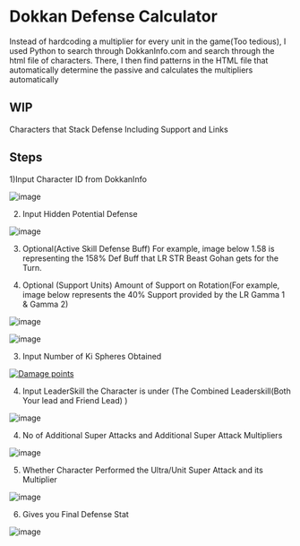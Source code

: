 # Dokkan Defense Calculator

Instead of hardcoding a multiplier for every unit in the game(Too tedious), I used Python to search through DokkanInfo.com and search through the html file of characters. There, I then find patterns in the HTML file that automatically determine the passive and
calculates the multipliers automatically

## WIP

Characters that Stack Defense
Including Support and Links

## Steps

1)Input Character ID from DokkanInfo


![image](https://github.com/Suiron99/Dokkan-Calculator/assets/142955018/0563585b-4bfb-4f77-857f-8c79e7f97f0e)


2) Input Hidden Potential Defense



![image](https://github.com/Suiron99/Dokkan-Calculator/assets/142955018/073f9e1d-df0f-48bf-846a-1d97658b7294)

3) Optional(Active Skill Defense Buff)
For example, image below 1.58 is representing the 158% Def Buff that LR STR Beast Gohan gets for the Turn.

4) Optional (Support Units)
Amount of Support on Rotation(For example, image below represents the 40% Support provided by the LR Gamma 1 & Gamma 2)

![image](https://github.com/Suiron99/Dokkan-Calculator/assets/142955018/4779fcd9-127f-43cc-bedb-5e52914ed4a4)




![image](https://github.com/Suiron99/Dokkan-Calculator/assets/142955018/3ecc00a1-0259-4b03-8dcf-50a3a1ca4a80)


3) Input Number of Ki Spheres Obtained



[![Damage points](![image](https://static.wikia.nocookie.net/99c1f08c-645e-4f3f-a08c-d696cbd191ac/scale-to-width/755)
)](https://youtu.be/dExsxVgGntg "Damage points")



4) Input LeaderSkill the Character is under (The Combined Leaderskill(Both Your lead and Friend Lead) )

![image](https://github.com/Suiron99/Dokkan-Calculator/assets/142955018/c5c8eba5-36e6-4616-b58e-fed1d5df0578)



4) No of Additional Super Attacks and Additional Super Attack Multipliers


![image](https://github.com/Suiron99/Dokkan-Calculator/assets/142955018/8bed72a4-73b8-4f5a-8525-8eca6110316c)

   

5) Whether Character Performed the Ultra/Unit Super Attack and its Multiplier



![image](https://github.com/Suiron99/Dokkan-Calculator/assets/142955018/c943633e-4246-4447-908a-269179ff9156)




6) Gives you Final Defense Stat



![image](https://github.com/Suiron99/Dokkan-Calculator/assets/142955018/ba90694b-c956-49b9-a5e7-c5bf8ca31e48)

